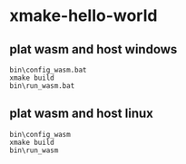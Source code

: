 # xmake-hello-world
## plat wasm and host windows
```
bin\config_wasm.bat
xmake build
bin\run_wasm.bat
```
## plat wasm and host linux
```
bin\config_wasm
xmake build
bin\run_wasm
```
